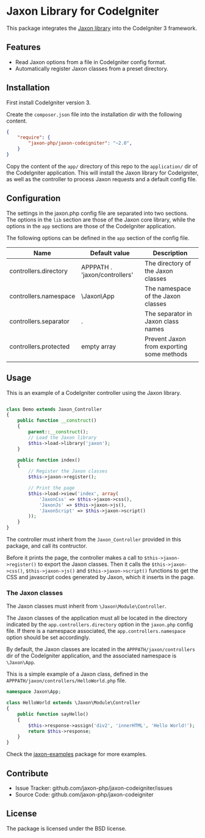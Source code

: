 Jaxon Library for CodeIgniter
=============================

This package integrates the [Jaxon library](https://github.com/jaxon-php/jaxon-core) into the CodeIgniter 3 framework.

Features
--------

- Read Jaxon options from a file in CodeIgniter config format.
- Automatically register Jaxon classes from a preset directory.

Installation
------------

First install CodeIgniter version 3.

Create the `composer.json` file into the installation dir with the following content.
```json
{
    "require": {
        "jaxon-php/jaxon-codeigniter": "~2.0",
    }
}
```

Copy the content of the `app/` directory of this repo to the `application/` dir of the CodeIgniter application.
This will install the Jaxon library for CodeIgniter, as well as the controller to process Jaxon requests and a default config file.

Configuration
------------

The settings in the jaxon.php config file are separated into two sections.
The options in the `lib` section are those of the Jaxon core library, while the options in the `app` sections are those of the CodeIgniter application.

The following options can be defined in the `app` section of the config file.

| Name | Default value | Description |
|------|---------------|-------------|
| controllers.directory | APPPATH . 'jaxon/controllers' | The directory of the Jaxon classes |
| controllers.namespace | \Jaxon\App  | The namespace of the Jaxon classes |
| controllers.separator | .           | The separator in Jaxon class names |
| controllers.protected | empty array | Prevent Jaxon from exporting some methods |
| | | |

Usage
-----

This is an example of a CodeIgniter controller using the Jaxon library.
```php

class Demo extends Jaxon_Controller
{
    public function __construct()
    {
        parent::__construct();
        // Load the Jaxon library
        $this->load->library('jaxon');
    }

    public function index()
    {
        // Register the Jaxon classes
        $this->jaxon->register();

        // Print the page
        $this->load->view('index', array(
            'JaxonCss' => $this->jaxon->css(),
            'JaxonJs' => $this->jaxon->js(),
            'JaxonScript' => $this->jaxon->script()
        ));
    }
}
```

The controller must inherit from the `Jaxon_Controller` provided in this package, and call its contructor.

Before it prints the page, the controller makes a call to `$this->jaxon->register()` to export the Jaxon classes.
Then it calls the `$this->jaxon->css()`, `$this->jaxon->js()` and `$this->jaxon->script()` functions to get the CSS and javascript codes generated by Jaxon, which it inserts in the page.

### The Jaxon classes

The Jaxon classes must inherit from `\Jaxon\Module\Controller`.

The Jaxon classes of the application must all be located in the directory indicated by the `app.controllers.directory` option in the `jaxon.php` config file.
If there is a namespace associated, the `app.controllers.namespace` option should be set accordingly.

By default, the Jaxon classes are located in the `APPPATH/jaxon/controllers` dir of the CodeIgniter application, and the associated namespace is `\Jaxon\App`.

This is a simple example of a Jaxon class, defined in the `APPPATH/jaxon/controllers/HelloWorld.php` file.

```php
namespace Jaxon\App;

class HelloWorld extends \Jaxon\Module\Controller
{
    public function sayHello()
    {
        $this->response->assign('div2', 'innerHTML', 'Hello World!');
        return $this->response;
    }
}
```

Check the [jaxon-examples](https://github.com/jaxon-php/jaxon-examples/tree/master/frameworks/codeigniter) package for more examples.

Contribute
----------

- Issue Tracker: github.com/jaxon-php/jaxon-codeigniter/issues
- Source Code: github.com/jaxon-php/jaxon-codeigniter

License
-------

The package is licensed under the BSD license.
